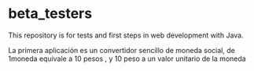 # beta_testers
This repository is for tests and first steps in web development with Java.

La primera aplicación es un convertidor sencillo de moneda social, de 1moneda equivale a 10 pesos , y 10 peso a un valor unitario de la moneda
